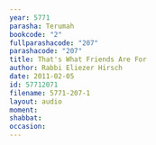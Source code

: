 ```yaml
---
year: 5771
parasha: Terumah
bookcode: "2"
fullparashacode: "207"
parashacode: "207"
title: That's What Friends Are For
author: Rabbi Eliezer Hirsch
date: 2011-02-05
id: 57712071
filename: 5771-207-1
layout: audio
moment: 
shabbat: 
occasion: 
---
```

